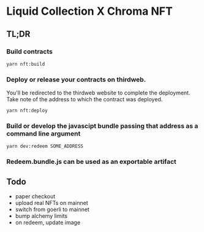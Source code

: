 # Liquid Collection X Chroma NFT


## TL;DR
### Build contracts
```
yarn nft:build
```
### Deploy or release your contracts on thirdweb. 
You'll be redirected to the thirdweb website to complete the deployment. Take note of the address to which the contract was deployed.
```
yarn nft:deploy
```
### Build or develop the javascipt bundle passing that address as a command line argument
```
yarn dev:redeem SOME_ADDRESS
```
### Redeem.bundle.js can be used as an exportable artifact

## Todo
- paper checkout
- upload real NFTs on mainnet
- switch from goerli to mainnet
- bump alchemy limits
- on redeem, update image